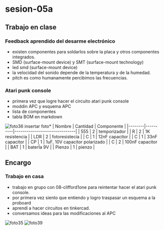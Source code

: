 # sesion-05a
## Trabajo en clase
### Feedback aprendido del desarme electrónico
- existen componentes para soldarlos sobre la placa y otros componentes integrados.
- SMD (surface-mount device) y SMT (surface-mount technology) 
- led smd (surface-mount device)
- la velocidad del sonido depende de la temperatura y de la humedad.
- pitch es como humanamente percibimos las frecuencias.

### Atari punk console
- primera vez que logre hacer el circuito atari punk console
- moddin APC y esquema APC
- lista de componentes
- tabla BOM en markdown

![foto36](https://github.com/user-attachments/assets/5995f2d9-560e-48dd-a5af-a8405a121ccd)
insertar foto*
| Nombre | Cantidad | Componente                    |
|--------|----------|-------------------------------|
| 555    | 2        | temporizador                  |
| R      | 2        | 1K resistencia                |
| LDR    | 2        | fotoresistecia                |
| C      | 1        | 12nF capacitor                |
| C      | 1        | 33nF capacitor                |
| CP     | 1        | 1uF, 10V capacitor polarizado |
| C      | 2        | 100nF capacitor               |
| BAT    | 1        | baterÍa 9V                    |
| Pienzo | 1        | pienzo                        |

## Encargo
### Trabajo en casa
- trabajo en grupo con 08-clifford1one para reintentar hacer el atari punk console.
- por primera vez siento que entiendo y logro traspasar un esquema a la proboard
- aprendí a hacer circuitos en tinkercad.
- conversamos ideas para las modificaciones al APC

![foto35](https://github.com/user-attachments/assets/26a1ac10-08c3-42ce-b5e6-2549679b955f)
![foto39](https://github.com/user-attachments/assets/8be02243-0789-46c4-baa5-d28f26ae1c56)
